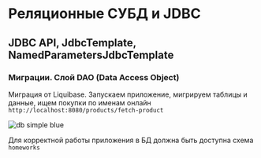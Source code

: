 # Реляционные СУБД и JDBC

## JDBC API, JdbcTemplate, NamedParametersJdbcTemplate

### Миграции. Слой DAO (Data Access Object) 

Миграция от Liquibase. Запускаем приложение, мигрируем таблицы и данные, ищем покупки по именам онлайн <code>http://localhost:8080/products/fetch-product </code>

![db simple blue](https://blog.nimbleways.com/content/images/2021/04/Liquibase.jpg "")

Для корректной работы приложения в БД должна быть доступна схема <code>homeworks</code>   
 

